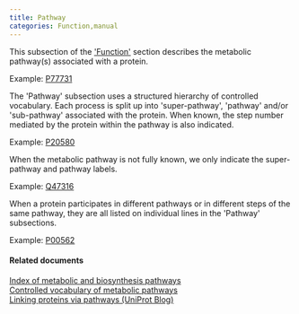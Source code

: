 ```yaml
---
title: Pathway
categories: Function,manual
---
```


This subsection of the ['Function'](http://www.uniprot.org/help/function%5Fsection) section describes the metabolic pathway(s) associated with a protein.

Example: [P77731](https://www.uniprot.org/uniprotkb/p77731#function)

The 'Pathway' subsection uses a structured hierarchy of controlled vocabulary. Each process is split up into 'super-pathway', 'pathway' and/or 'sub-pathway' associated with the protein. When known, the step number mediated by the protein within the pathway is also indicated.

Example: [P20580](https://www.uniprot.org/uniprotkb/p20580#function)

When the metabolic pathway is not fully known, we only indicate the super-pathway and pathway labels.

Example: [Q47316](https://www.uniprot.org/uniprotkb/q47316#function)

When a protein participates in different pathways or in different steps of the same pathway, they are all listed on individual lines in the 'Pathway' subsections.

Example: [P00562](https://www.uniprot.org/uniprotkb/p00562#function)

#### Related documents

[Index of metabolic and biosynthesis pathways](http://www.uniprot.org/docs/pathway)  
[Controlled vocabulary of metabolic pathways](http://www.uniprot.org/docs/pathlist)  
[Linking proteins via pathways (UniProt Blog)](https://insideuniprot.blogspot.com/2015/09/linking-proteins-via-pathways.html)
